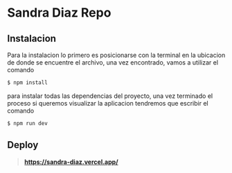 # Sandra Diaz Repo

## Instalacion

Para la instalacion lo primero es posicionarse con la terminal en la ubicacion de donde se encuentre el archivo, una vez encontrado, vamos a utilizar el comando

```bash
$ npm install
```

para instalar todas las dependencias del proyecto, una vez terminado el proceso si queremos visualizar la aplicacion tendremos que escribir el comando

```bash
$ npm run dev
```

## Deploy

> **https://sandra-diaz.vercel.app/**

